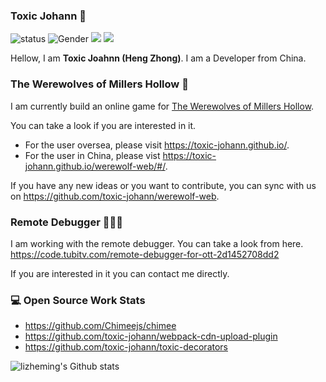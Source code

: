 ### Toxic Johann 👋

![status](https://img.shields.io/badge/status-up-brightgreen) ![Gender](https://img.shields.io/badge/gender-%F0%9F%A4%B5-lightgrey) ![](https://img.shields.io/static/v1?label=wechat&message=toxicjohann&color=7BB32E&logo=wechat) ![](https://visitor-badge.glitch.me/badge?page_id=github.com/toxic-johann)

<!--
**toxic-johann/toxic-johann** is a ✨ _special_ ✨ repository because its `README.md` (this file) appears on your GitHub profile.

- 🔭 I’m currently working on ...
- 🌱 I’m currently learning ...
- 👯 I’m looking to collaborate on ...
- 🤔 I’m looking for help with ...
- 💬 Ask me about ...
- 📫 How to reach me: ...
- 😄 Pronouns: ...
- ⚡ Fun fact: ...
-->

Hellow, I am **Toxic Joahnn (Heng Zhong)**. I am a Developer from China.

### The Werewolves of Millers Hollow 🐺

I am currently build an online game for [The Werewolves of Millers Hollow](https://en.wikipedia.org/wiki/The_Werewolves_of_Millers_Hollow).

You can take a look if you are interested in it.

* For the user oversea, please visit https://toxic-johann.github.io/.
* For the user in China, please vist https://toxic-johann.github.io/werewolf-web/#/.

If you have any new ideas or you want to contribute, you can sync with us on https://github.com/toxic-johann/werewolf-web.

### Remote Debugger 👨🏻‍💻

I am working with the remote debugger. You can take a look from here. https://code.tubitv.com/remote-debugger-for-ott-2d1452708dd2

If you are interested in it you can contact me directly.

### 💻 Open Source Work Stats

* https://github.com/Chimeejs/chimee
* https://github.com/toxic-johann/webpack-cdn-upload-plugin
* https://github.com/toxic-johann/toxic-decorators

![lizheming's Github stats](https://github-readme-stats.vercel.app/api?username=toxic-johann&show_icons=true)
